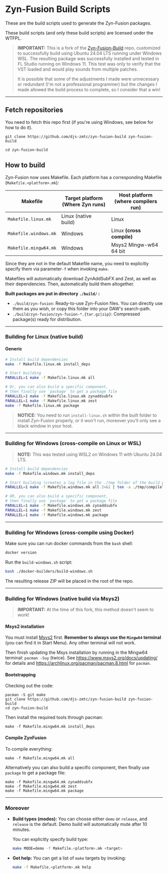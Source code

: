 # Zyn-Fusion Build Scripts

These are the build scripts used to generate the Zyn-Fusion packages.

These build scripts (and only these build scripts) are licensed under the
WTFPL.

> **IMPORTANT:** This is a fork of the [Zyn-Fusion-Build](https://github.com/zynaddsubfx/zyn-fusion-build) repo,
> customized to successfully build using Ubuntu 24.04 LTS running under Windows WSL. The resulting package was
> successfully installed and tested in FL Studio running on Windows 11. This test was only to verify that the VST
> loaded and would play sounds from multiple patches.
>
> It is possible that some of the adjustments I made were unnecessary or redundant (I'm not a professional programmer) but
> the changes I made allowed the build process to complete, so I consider that a win!

---

## Fetch repositories

You need to fetch this repo first (if you're using Windows, see below for how to do it).

```shell
git clone https://github.com/djs-zmtc/zyn-fusion-build zyn-fusion-build
```
```shell
cd zyn-fusion-build
```

## How to build

Zyn-Fusion now uses Makefile. Each platform has a corresponding Makefile (`Makefile.<platform>.mk`):

| Makefile              | Target platform (Where Zyn runs) | Host platform (where compilers run) |
| --------------------- | -------------------------------- | ----------------------------------- |
| `Makefile.linux.mk`   | Linux (native build)             | Linux                               |
| `Makefile.windows.mk` | Windows                          | Linux **(cross compile)**           |
| `Makefile.mingw64.mk` | Windows                          | Msys2 Mingw-w64 64 bit              |

Since they are not in the default Makefile name, you need to explicitly specify them via parameter`-f` when invoking `make`.

Makefiles will automatically download ZynAddSubFX and Zest, as well as their dependencies. Then, automatically build them altogether.

**Built packages are put in directory `./build/` :**

- `./build/zyn-fusion`: Ready-to-use Zyn-Fusion files. You can directly use them as you wish, or copy this folder into your DAW's search-path.
- `./build/zyn-fusion/zyn-fusion-*.{tar.gz|zip}`:  Compressed package(s) ready for distribution.

-----

### Building for Linux (native build)

#### Generic

```bash
# Install build dependencies
make -f Makefile.linux.mk install_deps

# Start building
PARALLEL=1 make -f Makefile.linux.mk all

# Or, you can also build a specific component,
# then finally use `package` to get a package file
PARALLEL=1 make -f Makefile.linux.mk zynaddsubfx
PARALLEL=1 make -f Makefile.linux.mk zest
make -f Makefile.linux.mk package
```

> **NOTICE:** You need to run `install-linux.sh` within the built folder to install Zyn-Fusion properly, or it won't run, moreover you'll only see a black window in your host.

-----

### Building for Windows (cross-compile on Linux or WSL)

> **NOTE:** This was tested using WSL2 on Windows 11 with Ubuntu 24.04 LTS.

```bash
# Install build dependencies
make -f Makefile.windows.mk install_deps

# Start building (creates a log file in the ./tmp folder of the build process)
PARALLEL=1 make -f Makefile.windows.mk all 2>&1 | tee -a ./tmp/compilelog-$(date "+%Y%m%dT%H%M").txt

# OR, you can also build a specific component,
# then finally use `package` to get a package file
PARALLEL=1 make -f Makefile.windows.mk zynaddsubfx
PARALLEL=1 make -f Makefile.windows.mk zest
PARALLEL=1 make -f Makefile.windows.mk package
```

-----

### Building for Windows (cross-compile using Docker)

Make sure you can run docker commands from the `bash` shell:

```bash
docker version
```

Run the `build-windows.sh` script:

```bash
bash ./docker-builders/build-windows.sh
```

The resulting release ZIP will be placed in the root of the repo.

-----

### Building for Windows (native build via Msys2)

> **IMPORTANT:** At the time of this fork, this method doesn't seem to work!

#### Msys2 installation

You must install [Msys2](https://www.msys2.org/) first.
**Remember to always use the `Mingw64` terminal** (you can find it in Start Menu).
Any other terminal will not work.

Then finish updating the Msys installation by running in the
Mingw64 terminal: `pacman -Suy` (twice).
See https://www.msys2.org/docs/updating/ for details and https://archlinux.org/pacman/pacman.8.html for `pacman`.

#### Bootstrapping

Checking out the code:

```
pacman -S git make
git clone https://github.com/djs-zmtc/zyn-fusion-build zyn-fusion-build
cd zyn-fusion-build
```

Then install the required tools through pacman:

```
make -f Makefile.mingw64.mk install_deps
```

#### Compile ZynFusion

To compile everything:

```
make -f Makefile.mingw64.mk all
```

Alternatively you can also build a specific component, then finally use `package` to get a package file:

```
make -f Makefile.mingw64.mk zynaddsubfx
make -f Makefile.mingw64.mk zest
make -f Makefile.mingw64.mk package
```

-----

### Moreover

- **Build types (modes):** You can choose either `demo` or `release`, and `release` is the default. Demo build will automatically mute after 10 minutes.

  You can explicitly specify build type:

  ```bash
  make MODE=demo -f Makefile.<platform>.mk <target>
  ```

- **Get help:** You can get a list of `make` targets by invoking:

  ```bash
  make -f Makefile.<platform>.mk help
  ```
